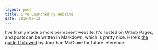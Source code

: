 ```yaml
---
layout: post
title: I've Launched My Website
date: 2016-02-12
---
```


I've finally made a more permanent website. It's hosted on Github Pages, and posts can be written in Markdown, which is pretty nice. Here's [the guide I followed](http://jmcglone.com/guides/github-pages/#) by Jonathan McGlone for future reference.
